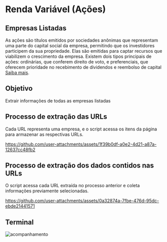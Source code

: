 
# Renda Variável (Ações)

## Empresas Listadas

As ações são títulos emitidos por sociedades anônimas que representam uma parte do capital social da empresa, permitindo que os investidores participem da sua propriedade. Elas são emitidas para captar recursos que viabilizem o crescimento da empresa. Existem dois tipos principais de ações: ordinárias, que conferem direito de voto, e preferenciais, que oferecem prioridade no recebimento de dividendos e reembolso de capital [Saiba mais](https://www.b3.com.br/pt_br/produtos-e-servicos/negociacao/renda-variavel/acoes.htm).

## Objetivo
Extrair informações de todas as empresas listadas

## Processo de extração das URLs

Cada URL representa uma empresa, e o script acessa os itens da página para armazenar as respectivas URLs.

https://github.com/user-attachments/assets/1f39b0df-a0e2-4d21-a87a-12637cc48fb2

## Processo de extração dos dados contidos nas URLs

O script acessa cada URL extraída no processo anterior e coleta informações previamente selecionadas.

https://github.com/user-attachments/assets/0a32874a-7fbe-476d-95dc-ebde21441571

## Terminal

![acompanhamento](https://github.com/user-attachments/assets/71beb870-d62c-49ba-ac4c-679c9e6dddac)
